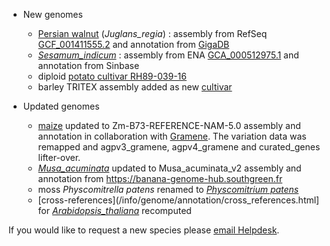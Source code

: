 
- New genomes

    - [Persian walnut](/Juglans_regia) (_Juglans_regia_) : assembly from RefSeq [GCF_001411555.2](https://www.ncbi.nlm.nih.gov/assembly/GCF_001411555.2) and annotation from [GigaDB](http://dx.doi.org/10.5524/100735) 
	- [_Sesamum_indicum_](/Sesamum_indicum) : assembly from ENA [GCA_000512975.1](https://www.ebi.ac.uk/ena/data/view/GCA_000512975.1) and annotation from Sinbase
	- diploid [potato cultivar RH89-039-16](/Solanum_tuberosum/Info/Strains?db=core) 
	- barley TRITEX assembly added as new [cultivar](http://staging-plants.ensembl.org/Hordeum_vulgare/Info/Strains?db=core)

- Updated genomes
	- [maize](/Zea_mays) updated to Zm-B73-REFERENCE-NAM-5.0 assembly and annotation in collaboration with [Gramene](http://www.gramene.org). The variation data was remapped and agpv3_gramene, agpv4_gramene and curated_genes lifter-over.
	- [_Musa_acuminata_](/Musa_acuminata) updated to Musa_acuminata_v2 assembly and annotation from <https://banana-genome-hub.southgreen.fr>
	- moss _Physcomitrella patens_ renamed to [_Physcomitrium patens_](/Physcomitrium_patens)
	- [cross-references](/info/genome/annotation/cross_references.html] for [_Arabidopsis_thaliana_](/Arabidopsis_thaliana) recomputed

If you would like to request a new species please [email Helpdesk](http://plants.ensembl.org/Help/Contact).
